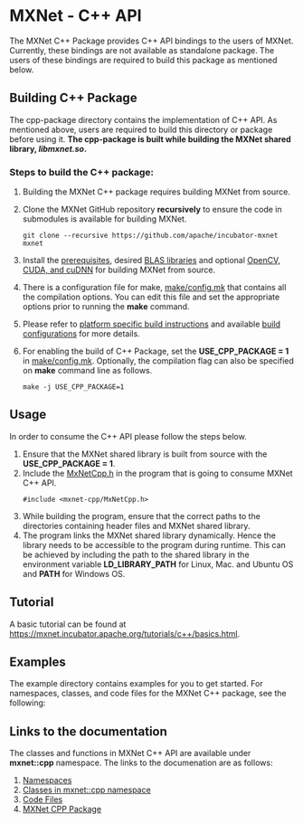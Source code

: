 <!--- Licensed to the Apache Software Foundation (ASF) under one -->
<!--- or more contributor license agreements.  See the NOTICE file -->
<!--- distributed with this work for additional information -->
<!--- regarding copyright ownership.  The ASF licenses this file -->
<!--- to you under the Apache License, Version 2.0 (the -->
<!--- "License"); you may not use this file except in compliance -->
<!--- with the License.  You may obtain a copy of the License at -->

<!---   http://www.apache.org/licenses/LICENSE-2.0 -->

<!--- Unless required by applicable law or agreed to in writing, -->
<!--- software distributed under the License is distributed on an -->
<!--- "AS IS" BASIS, WITHOUT WARRANTIES OR CONDITIONS OF ANY -->
<!--- KIND, either express or implied.  See the License for the -->
<!--- specific language governing permissions and limitations -->
<!--- under the License. -->

# MXNet - C++ API

The MXNet C++ Package provides C++ API bindings to the users of MXNet.  Currently, these bindings are not available as standalone package.
The users of these bindings are required to build this package as mentioned below.

## Building C++ Package

The cpp-package directory contains the implementation of C++ API. As mentioned above, users are required to build this directory or package before using it.
**The cpp-package is built while building the MXNet shared library, *libmxnet.so*.**

### Steps to build the C++ package:
1.  Building the MXNet C++ package requires building MXNet from source.
2.  Clone the MXNet GitHub repository **recursively** to ensure the code in submodules is available for building MXNet.
	```
	git clone --recursive https://github.com/apache/incubator-mxnet mxnet
	```

3.  Install the [prerequisites](<https://mxnet.incubator.apache.org/install/build_from_source#prerequisites>), desired [BLAS libraries](<https://mxnet.incubator.apache.org/install/build_from_source#blas-library>) and optional [OpenCV, CUDA, and cuDNN](<https://mxnet.incubator.apache.org/install/build_from_source#optional>) for building MXNet from source.
4.  There is a configuration file for make, [make/config.mk](<https://github.com/apache/incubator-mxnet/blob/master/make/config.mk>) that contains all the compilation options. You can edit this file and set the appropriate options prior to running the **make** command.
5.  Please refer to  [platform specific build instructions](<https://mxnet.incubator.apache.org/install/build_from_source#build-instructions-by-operating-system>) and available [build configurations](https://mxnet.incubator.apache.org/install/build_from_source#build-configurations) for more details.
5.  For enabling the build of C++ Package, set the **USE\_CPP\_PACKAGE = 1** in [make/config.mk](<https://github.com/apache/incubator-mxnet/blob/master/make/config.mk>). Optionally, the compilation flag can also be specified on **make** command line as follows.
	```
	make -j USE_CPP_PACKAGE=1
	```

## Usage

In order to consume the C++ API please follow the steps below.

1. Ensure that the MXNet shared library is built from source with the **USE\_CPP\_PACKAGE = 1**.
2. Include the [MxNetCpp.h](<https://github.com/apache/incubator-mxnet/blob/master/cpp-package/include/mxnet-cpp/MxNetCpp.h>) in the program that is going to consume MXNet C++ API.
	```
	#include <mxnet-cpp/MxNetCpp.h>
	```
3. While building the program, ensure that the correct paths to the directories containing header files and MXNet shared library.
4. The program links the MXNet shared library dynamically. Hence the library needs to be accessible to the program during runtime. This can be achieved by including the path to the shared library in the environment variable  **LD\_LIBRARY\_PATH** for Linux, Mac. and Ubuntu OS and **PATH** for Windows OS.


## Tutorial

A basic tutorial can be found at <https://mxnet.incubator.apache.org/tutorials/c++/basics.html>.

## Examples

The example directory contains examples for you to get started.
For namespaces, classes, and code files for the MXNet C++ package, see the  following:

## Links to the documentation

The classes and functions in MXNet C++ API are available under **mxnet::cpp** namespace. The links to the documenation are as follows:

1. [Namespaces](../../doxygen/namespaces.html)
2. [Classes in mxnet::cpp namespace](../../doxygen/namespacemxnet_1_1cpp.html)
3. [Code Files](../../doxygen/files.html)
4. [MXNet CPP Package](https://github.com/dmlc/mxnet/tree/master/cpp-package)
